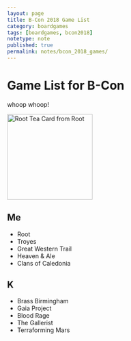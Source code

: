 ```yaml
---
layout: page
title: B-Con 2018 Game List
category: boardgames
tags: [boardgames, bcon2018]
notetype: note
published: true
permalink: notes/bcon_2018_games/
---
```


# Game List for B-Con

whoop whoop!


<p><img src="https://birdhouse.nyc3.digitaloceanspaces.com/img/root_tea.jpg" alt="Root Tea Card from Root" width="200px"></p>


## Me
- Root 
- Troyes
- Great Western Trail 
- Heaven & Ale
- Clans of Caledonia

## K
- Brass Birmingham
- Gaia Project
- Blood Rage
- The Gallerist
- Terraforming Mars
